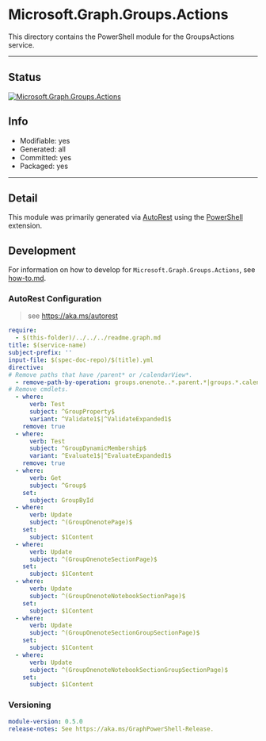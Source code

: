 <!-- region Generated -->
# Microsoft.Graph.Groups.Actions
This directory contains the PowerShell module for the GroupsActions service.

---
## Status
[![Microsoft.Graph.Groups.Actions](https://img.shields.io/powershellgallery/v/Microsoft.Graph.Groups.Actions.svg?style=flat-square&label=Microsoft.Graph.Groups.Actions "Microsoft.Graph.Groups.Actions")](https://www.powershellgallery.com/packages/Microsoft.Graph.Groups.Actions/)

## Info
- Modifiable: yes
- Generated: all
- Committed: yes
- Packaged: yes

---
## Detail
This module was primarily generated via [AutoRest](https://github.com/Azure/autorest) using the [PowerShell](https://github.com/Azure/autorest.powershell) extension.

## Development
For information on how to develop for `Microsoft.Graph.Groups.Actions`, see [how-to.md](how-to.md).
<!-- endregion -->

### AutoRest Configuration

> see https://aka.ms/autorest

``` yaml
require:
  - $(this-folder)/../../../readme.graph.md
title: $(service-name)
subject-prefix: ''
input-file: $(spec-doc-repo)/$(title).yml
directive:
# Remove paths that have /parent* or /calendarView*.
  - remove-path-by-operation: groups.onenote..*.parent.*|groups.*.calendarView.*
# Remove cmdlets.
  - where:
      verb: Test
      subject: ^GroupProperty$
      variant: ^Validate1$|^ValidateExpanded1$
    remove: true
  - where:
      verb: Test
      subject: ^GroupDynamicMembership$
      variant: ^Evaluate1$|^EvaluateExpanded1$
    remove: true
  - where:
      verb: Get
      subject: ^Group$
    set:
      subject: GroupById
  - where:
      verb: Update
      subject: ^(GroupOnenotePage)$
    set:
      subject: $1Content
  - where:
      verb: Update
      subject: ^(GroupOnenoteSectionPage)$
    set:
      subject: $1Content
  - where:
      verb: Update
      subject: ^(GroupOnenoteNotebookSectionPage)$
    set:
      subject: $1Content
  - where:
      verb: Update
      subject: ^(GroupOnenoteSectionGroupSectionPage)$
    set:
      subject: $1Content
  - where:
      verb: Update
      subject: ^(GroupOnenoteNotebookSectionGroupSectionPage)$
    set:
      subject: $1Content
```
### Versioning

``` yaml
module-version: 0.5.0
release-notes: See https://aka.ms/GraphPowerShell-Release.
```
